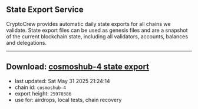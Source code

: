 ## State Export Service
CryptoCrew provides automatic daily state exports for all chains we validate. State export files can be used as genesis files and are a snapshot of the current blockchain state, including all validators, accounts, balances and delegations.

---
**Download: [cosmoshub-4 state export](https://dl-eu2.ccvalidators.com/SERVICE/cosmoshub/cosmoshub-4_export_25970386.json)**
---

- last updated: Sat May 31 2025 21:24:14
- chain id: `cosmoshub-4`
- export height: `25970386`
- use for: airdrops, local tests, chain recovery
